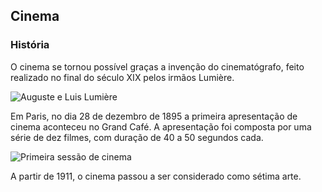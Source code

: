 ## Cinema

### História
O cinema se tornou possível graças a invenção do cinematógrafo, feito realizado no final do século XIX pelos irmãos Lumière.

![Auguste e Luis Lumière](https://veja.abril.com.br/wp-content/uploads/2017/12/gettyimages-90734727.jpg)

Em Paris, no dia 28 de dezembro de 1895 a primeira apresentação de cinema aconteceu no Grand Café. A apresentação foi composta por uma série de dez filmes, com duração de 40 a 50 segundos cada.

![Primeira sessão de cinema](http://2.bp.blogspot.com/-L06Jrn2voWw/UUJeUA3PXpI/AAAAAAAABtA/IvL6LWMlwyw/s1600/388766_10151285118467795_1573568950_n.png)

A partir de 1911, o cinema passou a ser considerado como sétima arte.
